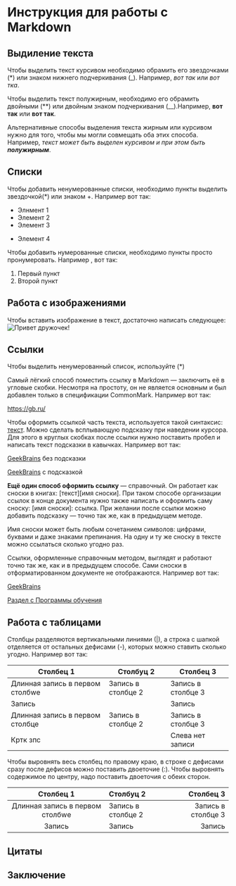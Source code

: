 # Инструкция для работы с Markdown

## Выдиление текста
Чтобы выделить текст курсивом необходимо обрамить его звездочками (*) или знаком нижнего подчеркивания (_). Например, *вот так* или _вот тка_.

Чтобы выделить текст полужирным, необходимо его обрамить двойными (**) или двойным знаком подчеркивания (__).Например, **вот так** или __вот так__.

Альтернативные способы выделения текста жирным или курсивом нужно для того, чтобы мы могли совмещать оба этих способа. Например, _текст может быть выделен курсивом и при этом быть **полужирным**_.
## Списки

Чтобы добавить ненумерованные списки, необходимо пункты выделить звездочкой(*) или знаком +. Например вот так:
* Элнмент 1
* Элемент 2
* Элемент 3
+ Элемент 4

Чтобы добавить нумерованные списки, необходимо пункты просто пронумеровать. Например , вот так:
1. Первый пункт
2. Второй пункт

## Работа с изображениями

Чтобы вставить изображение в текст, достаточно написать следующее:
![Привет дружочек!](volk.jpg)

## Ссылки
Чтобы выделить ненумерованный список, используйте (*) 

Самый лёгкий способ поместить ссылку в Markdown — заключить её в угловые скобки. Несмотря на простоту, он не является основным и был добавлен только в спецификации CommonMark. Например вот так: 

<https://gb.ru/>

Чтобы оформить ссылкой часть текста, используется такой синтаксис: [текст](ссылка). Можно сделать всплывающую подсказку при наведении курсора. Для этого в круглых скобках после ссылки нужно поставить пробел и написать текст подсказки в кавычках. Например вот так: 

[GeekBrains](https://gb.ru/) без подсказки

[GeekBrains](https://gb.ru/ "образоватольный портал") с подсказкой 

__Ещё один способ оформить ссылку__ — справочный. Он работает как сноски в книгах: [текст][имя сноски]. При таком способе организации ссылок в конце документа нужно также написать и оформить саму сноску: [имя сноски]: ссылка. При желании после ссылки можно добавить подсказку — точно так же, как в предыдущем методе.

Имя сноски может быть любым сочетанием символов: цифрами, буквами и даже знаками препинания. На одну и ту же сноску в тексте можно ссылаться сколько угодно раз.

Ссылки, оформленные справочным методом, выглядят и работают точно так же, как и в предыдущем способе. Сами сноски в отформатированном документе не отображаются. Например вот так:

[GeekBrains][1] 

[Раздел c Программы обучения][all]

[1]: https://gb.ru/courses "Программы обучения"
[all]: https://gb.ru/courses/all

## Работа с таблицами
Столбцы разделяются вертикальными линиями (|), а строка с шапкой отделяется от остальных дефисами (-), которых можно ставить сколько угодно. Например вот так:

|Столбец 1|Столбуц 2|Столбец 3|
|-|-------|---|
|Длинная запись в первом столбwе|Запись в столбце 2|Запись в столбце 3|
|Запись| |Запись|
|Длинная запись в первом столбце|Запись в столбце 2|Запись в столбце 3|
|Кртк зпс| |Слева нет записи|

Чтобы выровнять весь столбец по правому краю, в строке с дефисами сразу после дефисов можно поставить двоеточие (:). Чтобы выровнять содержимое по центру, надо поставить двоеточия с обеих сторон.

|Столбец 1|Столбуц 2|Столбец 3|
|:-:|:-------|---:|
|Длинная запись в первом столбwе|Запись в столбце 2|Запись в столбце 3|
|Запись|Запись|Запись|

## Цитаты

## Заключение